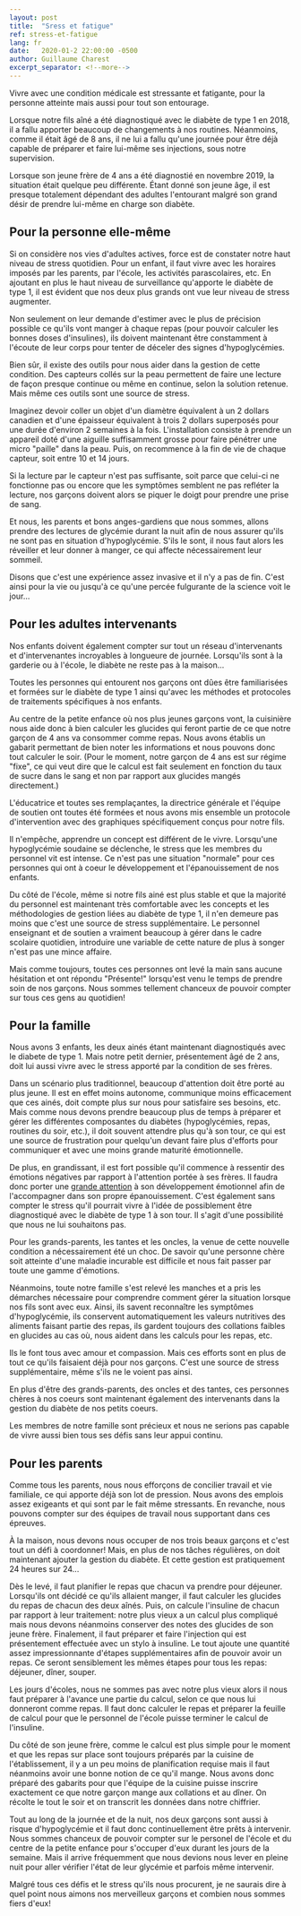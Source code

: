 ```yaml
---
layout: post
title:  "Sress et fatigue"
ref: stress-et-fatigue
lang: fr
date:   2020-01-2 22:00:00 -0500
author: Guillaume Charest
excerpt_separator: <!--more-->
---
```

Vivre avec une condition médicale est stressante et fatigante, pour la personne atteinte mais aussi pour tout son entourage.
<!--more-->
Lorsque notre fils aîné a été diagnostiqué avec le diabète de type 1 en 2018, il a fallu apporter beaucoup de changements à nos routines.
Néanmoins, comme il était âgé de 8 ans, il ne lui a fallu qu'une journée pour être déjà capable de préparer et faire lui-même ses injections, sous notre supervision.

Lorsque son jeune frère de 4 ans a été diagnostié en novembre 2019, la situation était quelque peu différente.
Étant donné son jeune âge, il est presque totalement dépendant des adultes l'entourant malgré son grand désir de prendre lui-même en charge son diabète.

## Pour la personne elle-même

Si on considère nos vies d'adultes actives, force est de constater notre haut niveau de stress quotidien.
Pour un enfant, il faut vivre avec les horaires imposés par les parents, par l'école, les activités parascolaires, etc.
En ajoutant en plus le haut niveau de surveillance qu'apporte le diabète de type 1, il est évident que nos deux plus grands ont vue leur niveau de stress augmenter.

Non seulement on leur demande d'estimer avec le plus de précision possible ce qu'ils vont manger à chaque repas (pour pouvoir calculer les bonnes doses d'insulines), ils doivent maintenant être constamment à l'écoute de leur corps pour tenter de déceler des signes d'hypoglycémies.

Bien sûr, il existe des outils pour nous aider dans la gestion de cette condition.
Des capteurs collés sur la peau permettent de faire une lecture de façon presque continue ou même en continue, selon la solution retenue.
Mais même ces outils sont une source de stress.

Imaginez devoir coller un objet d'un diamètre équivalent à un 2 dollars canadien et d'une épaisseur équivalent à trois 2 dollars superposés pour une durée d'environ 2 semaines à la fois.
L'installation consiste à prendre un appareil doté d'une aiguille suffisamment grosse pour faire pénétrer une micro "paille" dans la peau.
Puis, on recommence à la fin de vie de chaque capteur, soit entre 10 et 14 jours.

Si la lecture par le capteur n'est pas suffisante, soit parce que celui-ci ne fonctionne pas ou encore que les symptômes semblent ne pas refléter la lecture, nos garçons doivent alors se piquer le doigt pour prendre une prise de sang.

Et nous, les parents et bons anges-gardiens que nous sommes, allons prendre des lectures de glycémie durant la nuit afin de nous assurer qu'ils ne sont pas en situation d'hypoglycémie.
S'ils le sont, il nous faut alors les réveiller et leur donner à manger, ce qui affecte nécessairement leur sommeil.

Disons que c'est une expérience assez invasive et il n'y a pas de fin.
C'est ainsi pour la vie ou jusqu'à ce qu'une percée fulgurante de la science voit le jour...

## Pour les adultes intervenants

Nos enfants doivent également compter sur tout un réseau d'intervenants et d'intervenantes incroyables à longueure de journée.
Lorsqu'ils sont à la garderie ou à l'école, le diabète ne reste pas à la maison...

Toutes les personnes qui entourent nos garçons ont dûes être familiarisées et formées sur le diabète de type 1 ainsi qu'avec les méthodes et protocoles de traitements spécifiques à nos enfants.

Au centre de la petite enfance où nos plus jeunes garçons vont, la cuisinière nous aide donc à bien calculer les glucides qui feront partie de ce que notre garçon de 4 ans va consommer comme repas.
Nous avons établis un gabarit permettant de bien noter les informations et nous pouvons donc tout calculer le soir.
(Pour le moment, notre garçon de 4 ans est sur régime "fixe", ce qui veut dire que le calcul est fait seulement en fonction du taux de sucre dans le sang et non par rapport aux glucides mangés directement.)

L'éducatrice et toutes ses remplaçantes, la directrice générale et l'équipe de soutien ont toutes été formées et nous avons mis ensemble un protocole d'intervention avec des graphiques spécifiquement conçus pour notre fils.

Il n'empêche, apprendre un concept est différent de le vivre.
Lorsqu'une hypoglycémie soudaine se déclenche, le stress que les membres du personnel vit est intense.
Ce n'est pas une situation "normale" pour ces personnes qui ont à coeur le développement et l'épanouissement de nos enfants.

Du côté de l'école, même si notre fils ainé est plus stable et que la majorité du personnel est maintenant très comfortable avec les concepts et les méthodologies de gestion liées au diabète de type 1, il n'en demeure pas moins que c'est une source de stress supplémentaire.
Le personnel enseignant et de soutien a vraiment beaucoup à gérer dans le cadre scolaire quotidien, introduire une variable de cette nature de plus à songer n'est pas une mince affaire.

Mais comme toujours, toutes ces personnes ont levé la main sans aucune hésitation et ont répondu "Présente!" lorsqu'est venu le temps de prendre soin de nos garçons.
Nous sommes tellement chanceux de pouvoir compter sur tous ces gens au quotidien!

## Pour la famille

Nous avons 3 enfants, les deux ainés étant maintenant diagnostiqués avec le diabete de type 1.
Mais notre petit dernier, présentement âgé de 2 ans, doit lui aussi vivre avec le stress apporté par la condition de ses frères.

Dans un scénario plus traditionnel, beaucoup d'attention doit être porté au plus jeune.
Il est en effet moins autonome, communique moins efficacement que ces ainés, doit compte plus sur nous pour satisfaire ses besoins, etc.
Mais comme nous devons prendre beaucoup plus de temps à préparer et gérer les différentes composantes du diabètes (hypoglycémies, repas, routines du soir, etc.), il doit souvent attendre plus qu'à son tour, ce qui est une source de frustration pour quelqu'un devant faire plus d'efforts pour communiquer et avec une moins grande maturité émotionnelle.

De plus, en grandissant, il est fort possible qu'il commence à ressentir des émotions négatives par rapport à l'attention portée à ses frères.
Il faudra donc porter une [grande attention](http://www.contact.ulaval.ca/article_magazine/5-besoins-de-fratrie-dun-enfant-malade/) à son développement émotionnel afin de l'accompagner dans son propre épanouissement.
C'est également sans compter le stress qu'il pourrait vivre à l'idée de possiblement être diagnostiqué avec le diabète de type 1 à son tour.
Il s'agit d'une possibilité que nous ne lui souhaitons pas.

Pour les grands-parents, les tantes et les oncles, la venue de cette nouvelle condition a nécessairement été un choc.
De savoir qu'une personne chère soit atteinte d'une maladie incurable est difficile et nous fait passer par toute une gamme d'émotions.

Néanmoins, toute notre famille s'est relevé les manches et a pris les démarches nécessaire pour comprendre comment gérer la situation lorsque nos fils sont avec eux.
Ainsi, ils savent reconnaître les symptômes d'hypoglycémie, ils conservent automatiquement les valeurs nutritives des aliments faisant partie des repas, ils gardent toujours des collations faibles en glucides au cas où, nous aident dans les calculs pour les repas, etc.

Ils le font tous avec amour et compassion.
Mais ces efforts sont en plus de tout ce qu'ils faisaient déjà pour nos garçons.
C'est une source de stress supplémentaire, même s'ils ne le voient pas ainsi.

En plus d'être des grands-parents, des oncles et des tantes, ces personnes chères à nos coeurs sont maintenant également des intervenants dans la gestion du diabète de nos petits coeurs.

Les membres de notre famille sont précieux et nous ne serions pas capable de vivre aussi bien tous ses défis sans leur appui continu.

## Pour les parents

Comme tous les parents, nous nous efforçons de concilier travail et vie familiale, ce qui apporte déjà son lot de pression.
Nous avons des emplois assez exigeants et qui sont par le fait même stressants.
En revanche, nous pouvons compter sur des équipes de travail nous supportant dans ces épreuves.

À la maison, nous devons nous occuper de nos trois beaux garçons et c'est tout un défi à coordonner!
Mais, en plus de nos tâches régulières, on doit maintenant ajouter la gestion du diabète. Et cette gestion est pratiquement 24 heures sur 24...

Dès le levé, il faut planifier le repas que chacun va prendre pour déjeuner.
Lorsqu'ils ont décidé ce qu'ils allaient manger, il faut calculer les glucides du repas de chacun des deux aînés.
Puis, on calcule l'insuline de chacun par rapport à leur traitement: notre plus vieux a un calcul plus compliqué mais nous devons néanmoins conserver des notes des glucides de son jeune frère.
Finalement, il faut préparer et faire l'injection qui est présentement effectuée avec un stylo à insuline.
Le tout ajoute une quantité assez impressionnante d'étapes supplémentaires afin de pouvoir avoir un repas.
Ce seront sensiblement les mêmes étapes pour tous les repas: déjeuner, dîner, souper.

Les jours d'écoles, nous ne sommes pas avec notre plus vieux alors il nous faut préparer à l'avance une partie du calcul, selon ce que nous lui donneront comme repas.
Il faut donc calculer le repas et préparer la feuille de calcul pour que le personnel de l'école puisse terminer le calcul de l'insuline.

Du côté de son jeune frère, comme le calcul est plus simple pour le moment et que les repas sur place sont toujours préparés par la cuisine de l'établissement, il y a un peu moins de planification requise mais il faut néanmoins avoir une bonne notion de ce qu'il mange.
Nous avons donc préparé des gabarits pour que l'équipe de la cuisine puisse inscrire exactement ce que notre garçon mange aux collations et au dîner.
On récolte le tout le soir et on transcrit les données dans notre chiffrier.

Tout au long de la journée et de la nuit, nos deux garçons sont aussi à risque d'hypoglycémie et il faut donc continuellement être prêts à intervenir.
Nous sommes chanceux de pouvoir compter sur le personel de l'école et du centre de la petite enfance pour s'occuper d'eux durant les jours de la semaine.
Mais il arrive fréquemment que nous devions nous lever en pleine nuit pour aller vérifier l'état de leur glycémie et parfois même intervenir.

Malgré tous ces défis et le stress qu'ils nous procurent, je ne saurais dire à quel point nous aimons nos merveilleux garçons et combien nous sommes fiers d'eux!

